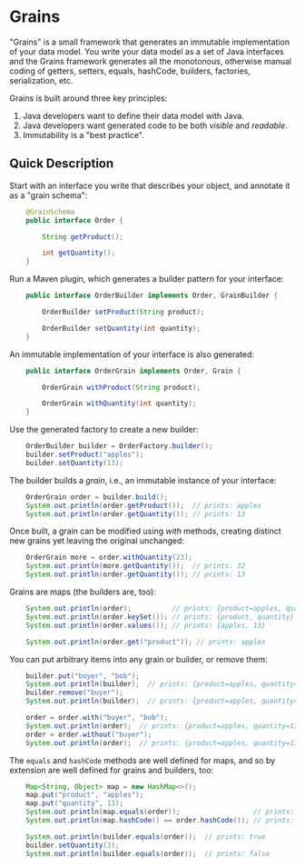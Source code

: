 Grains
======

"Grains" is a small framework that generates an immutable implementation of your data model. You write your data
model as a set of Java interfaces and the Grains framework generates all the monotonous, otherwise manual
coding of getters, setters, equals, hashCode, builders, factories, serialization, etc.

Grains is built around three key principles:

1. Java developers want to define their data model with Java.
2. Java developers want generated code to be both _visible_ and _readable_.
3. Immutability is a "best practice".

Quick Description
-----------------

Start with an interface you write that describes your object, and annotate it as a "grain schema":
```java
    @GrainSchema
    public interface Order {

        String getProduct();

        int getQuantity();
    }
```

Run a Maven plugin, which generates a builder pattern for your interface:
```java
    public interface OrderBuilder implements Order, GrainBuilder {

        OrderBuilder setProduct(String product);

        OrderBuilder setQuantity(int quantity);
    }
```

An immutable implementation of your interface is also generated:
```java
    public interface OrderGrain implements Order, Grain {

        OrderGrain withProduct(String product);

        OrderGrain withQuantity(int quantity);
    }
```

Use the generated factory to create a new builder:
```java
    OrderBuilder builder = OrderFactory.builder();
    builder.setProduct("apples");
    builder.setQuantity(13);
```

The builder builds a _grain_, i.e., an immutable instance of your interface:
```java
    OrderGrain order = builder.build();
    System.out.println(order.getProduct());  // prints: apples
    System.out.println(order.getQuantity()); // prints: 13
```

Once built, a grain can be modified using _with_ methods, creating distinct new grains yet leaving the original
unchanged:
```java
    OrderGrain more = order.withQuantity(23);
    System.out.println(more.getQuantity());  // prints: 32
    System.out.println(order.getQuantity()); // prints: 13
```

Grains are maps (the builders are, too):
```java
    System.out.println(order);          // prints: {product=apples, quantity=13}
    System.out.println(order.keySet()); // prints: {product, quantity}
    System.out.println(order.values()); // prints: {apples, 13}

    System.out.println(order.get("product")); // prints: apples
```

You can put arbitrary items into any grain or builder, or remove them:
```java
    builder.put("buyer", "bob");
    System.out.println(builder);  // prints: {product=apples, quantity=13, buyer=bob}
    builder.remove("buyer");
    System.out.println(builder);  // prints: {product=apples, quantity=13}

    order = order.with("buyer", "bob");
    System.out.println(order);  // prints: {product=apples, quantity=13, buyer=bob}
    order = order.without("buyer");
    System.out.println(order);  // prints: {product=apples, quantity=13}
```

The `equals` and `hashCode` methods are well defined for maps, and so by extension are well defined for grains and
builders, too:
```java
    Map<String, Object> map = new HashMap<>();
    map.put("product", "apples");
    map.put("quantity", 13);
    System.out.println(map.equals(order));                  // prints: true
    System.out.println(map.hashCode() == order.hashCode()); // prints: true

    System.out.println(builder.equals(order));  // prints: true
    builder.setQuantity(3);
    System.out.println(builder.equals(order));  // prints: false
```
